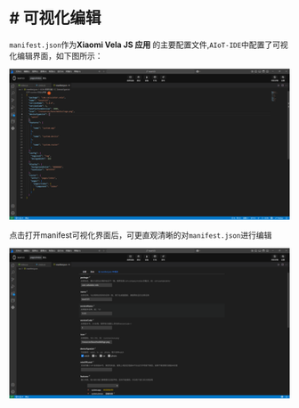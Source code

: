 <!-- 源地址: https://iot.mi.com/vela/quickapp/zh/tools/dev/manifest.html -->

# # 可视化编辑

`manifest.json`作为**Xiaomi Vela JS 应用** 的主要配置文件,`AIoT-IDE`中配置了可视化编辑界面，如下图所示：

![alt text](../../images/ide-manifest-1.c143e7d2.png)

点击打开manifest可视化界面后，可更直观清晰的对`manifest.json`进行编辑

![alt text](../../images/ide-manifest-2.ef2b57ae.png)
